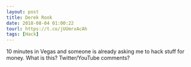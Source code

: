 ```yaml
---
layout: post
title: Derek Rook
date: 2018-08-04 01:00:22
tourl: https://t.co/jUUmrxAcAh
tags: [Hack]
---
```

10 minutes in Vegas and someone is already asking me to hack stuff for money. What is this?  Twitter/YouTube comments?
